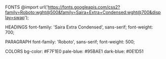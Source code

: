 FONTS
@import url('https://fonts.googleapis.com/css2?family=Roboto:wght@500&family=Saira+Extra+Condensed:wght@700&display=swap');

HEADINGS
font-family: 'Saira Extra Condensed', sans-serif;
font-weight: 700;

PARAGRAPH
font-family: 'Roboto', sans-serif;
font-weight: 500;

COLORS
bg-color: #F7F1E0
pale-blue: #95BAE1
dark-blue: #0E1D51
